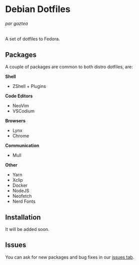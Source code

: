 # Debian Dotfiles
###### par gaztea

A set of dotfiles to Fedora. 

## Packages
A couple of packages are common to both distro dotfiles, are:

**Shell**
- ZShell + Plugins

**Code Editors**
- NeoVim
- VSCodium

**Browsers**
- Lynx
- Chrome

**Communication**
- Mull

**Other**
- Yarn
- Xclip
- Docker
- NodeJS
- Neofetch
- Nerd Fonts

## Installation
It will be added soon.

## Issues
You can ask for new packages and bug fixes in our [issues tab](https://github.com/allogaztea/dotfiles/issues).
